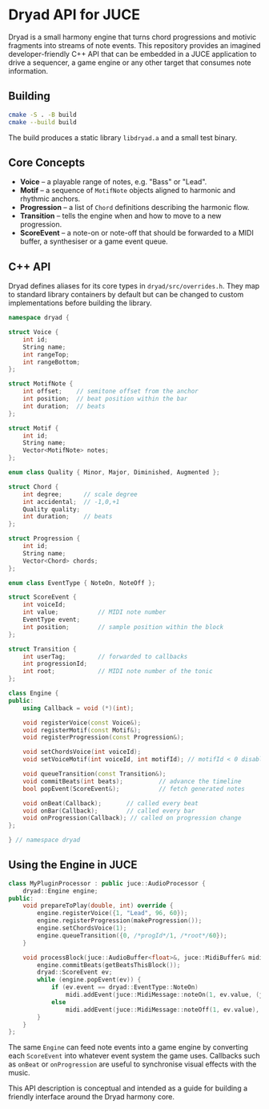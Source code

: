 # Dryad API for JUCE

Dryad is a small harmony engine that turns chord progressions and motivic fragments
into streams of note events.  This repository provides an imagined developer-friendly
C++ API that can be embedded in a JUCE application to drive a sequencer, a game
engine or any other target that consumes note information.

## Building

```bash
cmake -S . -B build
cmake --build build
```

The build produces a static library `libdryad.a` and a small test binary.

## Core Concepts

* **Voice** – a playable range of notes, e.g. "Bass" or "Lead".
* **Motif** – a sequence of `MotifNote` objects aligned to harmonic and
  rhythmic anchors.
* **Progression** – a list of `Chord` definitions describing the harmonic flow.
* **Transition** – tells the engine when and how to move to a new progression.
* **ScoreEvent** – a note-on or note-off that should be forwarded to a MIDI
  buffer, a synthesiser or a game event queue.

## C++ API

Dryad defines aliases for its core types in `dryad/src/overrides.h`.  They map to
standard library containers by default but can be changed to custom
implementations before building the library.

```cpp
namespace dryad {

struct Voice {
    int id;
    String name;
    int rangeTop;
    int rangeBottom;
};

struct MotifNote {
    int offset;    // semitone offset from the anchor
    int position;  // beat position within the bar
    int duration;  // beats
};

struct Motif {
    int id;
    String name;
    Vector<MotifNote> notes;
};

enum class Quality { Minor, Major, Diminished, Augmented };

struct Chord {
    int degree;      // scale degree
    int accidental;  // -1,0,+1
    Quality quality;
    int duration;    // beats
};

struct Progression {
    int id;
    String name;
    Vector<Chord> chords;
};

enum class EventType { NoteOn, NoteOff };

struct ScoreEvent {
    int voiceId;
    int value;           // MIDI note number
    EventType event;
    int position;        // sample position within the block
};

struct Transition {
    int userTag;         // forwarded to callbacks
    int progressionId;
    int root;            // MIDI note number of the tonic
};

class Engine {
public:
    using Callback = void (*)(int);

    void registerVoice(const Voice&);
    void registerMotif(const Motif&);
    void registerProgression(const Progression&);

    void setChordsVoice(int voiceId);
    void setVoiceMotif(int voiceId, int motifId); // motifId < 0 disables

    void queueTransition(const Transition&);
    void commitBeats(int beats);          // advance the timeline
    bool popEvent(ScoreEvent&);           // fetch generated notes

    void onBeat(Callback);       // called every beat
    void onBar(Callback);        // called every bar
    void onProgression(Callback); // called on progression change
};

} // namespace dryad
```

## Using the Engine in JUCE

```cpp
class MyPluginProcessor : public juce::AudioProcessor {
    dryad::Engine engine;
public:
    void prepareToPlay(double, int) override {
        engine.registerVoice({1, "Lead", 96, 60});
        engine.registerProgression(makeProgression());
        engine.setChordsVoice(1);
        engine.queueTransition({0, /*progId*/1, /*root*/60});
    }

    void processBlock(juce::AudioBuffer<float>&, juce::MidiBuffer& midi) override {
        engine.commitBeats(getBeatsThisBlock());
        dryad::ScoreEvent ev;
        while (engine.popEvent(ev)) {
            if (ev.event == dryad::EventType::NoteOn)
                midi.addEvent(juce::MidiMessage::noteOn(1, ev.value, (juce::uint8)100), ev.position);
            else
                midi.addEvent(juce::MidiMessage::noteOff(1, ev.value), ev.position);
        }
    }
};
```

The same `Engine` can feed note events into a game engine by converting each
`ScoreEvent` into whatever event system the game uses.  Callbacks such as
`onBeat` or `onProgression` are useful to synchronise visual effects with the
music.

This API description is conceptual and intended as a guide for building a
friendly interface around the Dryad harmony core.
